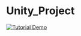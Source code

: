 # Unity_Project
[![Tutorial Demo](https://img.youtube.com/vi/1BVbqHLKkmM/default.jpg)](https://youtu.be/1BVbqHLKkmM)
